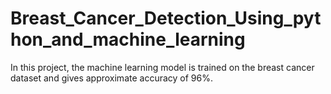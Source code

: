# Breast_Cancer_Detection_Using_python_and_machine_learning
In this project, the machine learning model is trained on the breast cancer dataset and gives approximate accuracy  of 96%.
